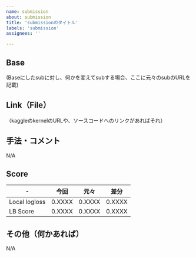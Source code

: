 ```yaml
---
name: submission
about: submission
title: 'submissionのタイトル'
labels: 'submission'
assignees: ''

---
```


## Base
(Baseにしたsubに対し、何かを変えてsubする場合、ここに元々のsubのURLを記載)

## Link（File）
（kaggleのkernelのURLや、ソースコードへのリンクがあればそれ）

## 手法・コメント
N/A

## Score
| - | 今回 | 元々 | 差分 |
| ------------ | ------------- | ------------- | ------------- |
| Local logloss | 0.XXXX | 0.XXXX | 0.XXXX |
| LB Score | 0.XXXX | 0.XXXX | 0.XXXX |


## その他（何かあれば）
N/A